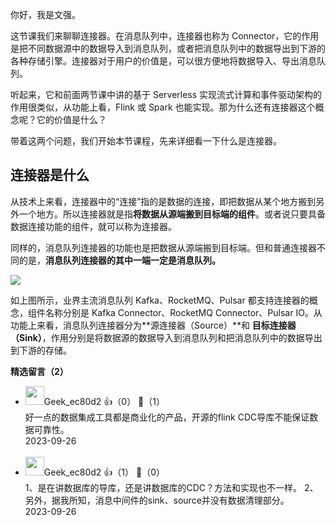 你好，我是文强。

这节课我们来聊聊连接器。在消息队列中，连接器也称为 Connector，它的作用是把不同数据源中的数据导入到消息队列，或者把消息队列中的数据导出到下游的各种存储引擎。连接器对于用户的价值是，可以很方便地将数据导入、导出消息队列。

听起来，它和前面两节课中讲的基于 Serverless 实现流式计算和事件驱动架构的作用很类似，从功能上看，Flink 或 Spark 也能实现。那为什么还有连接器这个概念呢？它的价值是什么？

带着这两个问题，我们开始本节课程，先来详细看一下什么是连接器。

## 连接器是什么

从技术上来看，连接器中的“连接”指的是数据的连接，即把数据从某个地方搬到另外一个地方。所以连接器就是指**将数据从源端搬到目标端的组件**。或者说只要具备数据连接功能的组件，就可以称为连接器。

同样的，消息队列连接器的功能也是把数据从源端搬到目标端。但和普通连接器不同的是，**消息队列连接器的其中一端一定是消息队列。**

![](https://static001.geekbang.org/resource/image/71/c8/71a59faf3747f97d400c43cc5feb32c8.jpg?wh=10666x2954)

如上图所示，业界主流消息队列 Kafka、RocketMQ、Pulsar 都支持连接器的概念，组件名称分别是 Kafka Connector、RocketMQ Connector、Pulsar IO。从功能上来看，消息队列连接器分为**源连接器（Source）**和 **目标连接器（Sink）**，作用分别是将数据源的数据导入到消息队列和把消息队列中的数据导出到下游的存储。
<div><strong>精选留言（2）</strong></div><ul>
<li><img src="" width="30px"><span>Geek_ec80d2</span> 👍（0） 💬（1）<div>好一点的数据集成工具都是商业化的产品，开源的flink CDC导库不能保证数据可靠性。</div>2023-09-26</li><br/><li><img src="" width="30px"><span>Geek_ec80d2</span> 👍（1） 💬（0）<div>1、是在讲数据库的导库，还是讲数据库的CDC？方法和实现也不一样。
2、另外，据我所知，消息中间件的sink、source并没有数据清理部分。</div>2023-09-26</li><br/>
</ul>